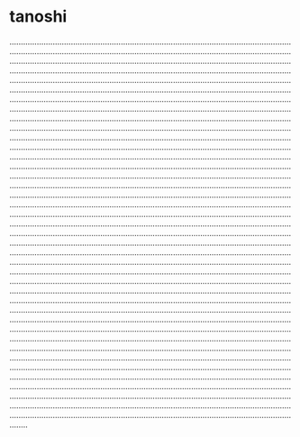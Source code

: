 # tanoshi

........................................................................................................................................................................................................................................................................................................................................................................................................................................................................................................................................................................................................................................................................................................................................................................................................................................................................................................................................................................................................................................................................................................................................................................................................................................................................................................................................................................................................................................................................................................................................................................................................................................................................................................................................................................................................................................................................................................................................................................................................................................................................................................................................................................................................................................................................................................................................................................................................................................................................................................................................................................................................................................................................................................................................................................................................................................................................................................................................................................................................................................................................................................................................................................................................................................................................................................................................................................................................................................................................................................................................................................................................................................................................................................................................................................................................................................................................................................................................................................................................................................................................................................................................................................................................................................................................................................................................................................................................................................................................................................................................................................................................................................................................................................................................................................................................................................................................................................................................................................................................................................................................................................................................................................